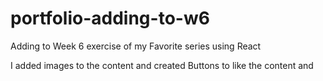 # portfolio-adding-to-w6
Adding to Week 6 exercise of my Favorite series using React 

I added images to the content and created Buttons to like the content and 
